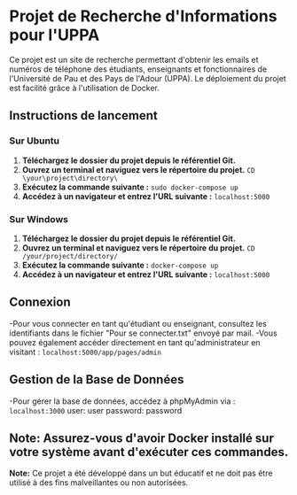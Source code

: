 # Projet de Recherche d'Informations pour l'UPPA
Ce projet est un site de recherche permettant d'obtenir les emails et numéros de téléphone des étudiants, enseignants et fonctionnaires de l'Université de Pau et des Pays de l'Adour (UPPA). Le déploiement du projet est facilité grâce à l'utilisation de Docker.

## Instructions de lancement
### Sur Ubuntu
1. **Téléchargez le dossier du projet depuis le référentiel Git.**
2. **Ouvrez un terminal et naviguez vers le répertoire du projet.**
`CD \your\project\directory\`
3. **Exécutez la commande suivante :**
`sudo docker-compose up`
4. **Accédez à un navigateur et entrez l'URL suivante :** 
`localhost:5000`
### Sur Windows
1. **Téléchargez le dossier du projet depuis le référentiel Git.**
2. **Ouvrez un terminal et naviguez vers le répertoire du projet.**
`CD /your/project/directory/`
3. **Exécutez la commande suivante :**
`docker-compose up`
4. **Accédez à un navigateur et entrez l'URL suivante :**
`localhost:5000`
## Connexion
-Pour vous connecter en tant qu'étudiant ou enseignant, consultez les identifiants dans le fichier "Pour se connecter.txt" envoyé par mail.
-Vous pouvez également accéder directement en tant qu'administrateur en visitant :
`localhost:5000/app/pages/admin`
## Gestion de la Base de Données
-Pour gérer la base de données, accédez à phpMyAdmin via :
`localhost:3000`
user: user 
password: password

**Note:** Assurez-vous d'avoir Docker installé sur votre système avant d'exécuter ces commandes.
---

**Note:** Ce projet a été développé dans un but éducatif et ne doit pas être utilisé à des fins malveillantes ou non autorisées.

